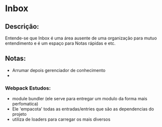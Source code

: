 # Inbox

## Descrição:
Entende-se que Inbox é uma área ausente de uma organização para mutuo entendimento e é um espaço para Notas rápidas e etc.

## Notas:

- Arrumar depois gerenciador de conhecimento
- 

### Webpack Estudos:

- module bundler (ele serve para entregar um modulo da forma mais perfomatica)
- Ele 'empacota' todas as entradas/entries que são as dependencias do projeto
- utiliza de loaders para carregar os mais diversos 
